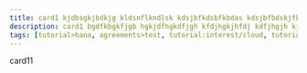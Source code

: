 ```yaml
---
title: card1 kjdbsgkjbdkjg kldsnflkndlsk kdsjbfkdsbfkbdas kdsjbfbdskjfbk djbfkjdsbfb  dbfkj dsbkjbfksdbjf jkdshfjkdksjf kjsdbfjdbsf ksdjbhfdshf  hfkdhsf jdkhfdkjsf kdfjhjsdhefkh ksdjhf dkjfgh kfjhg kfdjgh dfkjg
description: card1 bgdfkbgkfjgb hgkjdfhgkdfjgh kfdjhgkjhfdj kdfjhgjh kjdfkjghdfkjgh kdfjhgkjdgh kdfjhgkjh gkdfgj hdkfjghkjf hkd dfkd dfkjhg hkdfjhghdfhg dfkjjgjdf sl lskdjfgh lsjfg hlsdfflgldfkg kfj dgkdfjg
tags: [tutorial>hana, agreements>test, tutorial:interest/cloud, tutorial:product/hcp, tutorial:technology/java]
---
```

card11
